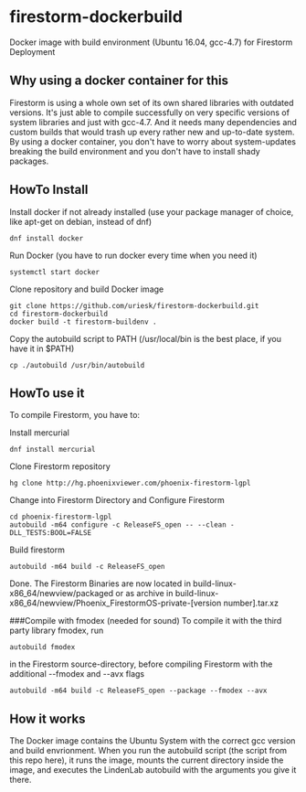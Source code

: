 # firestorm-dockerbuild
Docker image with build environment (Ubuntu 16.04, gcc-4.7) for Firestorm Deployment
## Why using a docker container for this
Firestorm is using a whole own set of its own shared libraries with outdated versions. It's just able to compile successfully on very specific versions of system libraries and just with gcc-4.7. And it needs many dependencies and custom builds that would trash up every rather new and up-to-date system.
By using a docker container, you don't have to worry about system-updates breaking the build environment and you don't have to install shady packages.
## HowTo Install
Install docker if not already installed (use your package manager of choice, like apt-get on debian, instead of dnf)
```
dnf install docker
```
Run Docker (you have to run docker every time when you need it)
```
systemctl start docker
```
Clone repository and build Docker image
```
git clone https://github.com/uriesk/firestorm-dockerbuild.git
cd firestorm-dockerbuild
docker build -t firestorm-buildenv .
```
Copy the autobuild script to PATH (/usr/local/bin is the best place, if you have it in $PATH)
```
cp ./autobuild /usr/bin/autobuild
```
## HowTo use it
To compile Firestorm, you have to:

Install mercurial
```
dnf install mercurial
```
Clone Firestorm repository 
```
hg clone http://hg.phoenixviewer.com/phoenix-firestorm-lgpl
```
Change into Firestorm Directory and Configure Firestorm
```
cd phoenix-firestorm-lgpl
autobuild -m64 configure -c ReleaseFS_open -- --clean -DLL_TESTS:BOOL=FALSE
```
Build firestorm
```
autobuild -m64 build -c ReleaseFS_open
```
Done. The Firestorm Binaries are now located in build-linux-x86_64/newview/packaged or as archive in build-linux-x86_64/newview/Phoenix_FirestormOS-private-[version number].tar.xz

###Compile with fmodex (needed for sound)
To compile it with the third party library fmodex, run
```
autobuild fmodex
```
in the Firestorm source-directory, before compiling Firestorm with the additional --fmodex and --avx flags
```
autobuild -m64 build -c ReleaseFS_open --package --fmodex --avx
```

## How it works
The Docker image contains the Ubuntu System with the correct gcc version and build envrionment.
When you run the autobuild script (the script from this repo here), it runs the image, mounts the current directory inside the image, and executes the LindenLab autobuild with the arguments you give it there.
